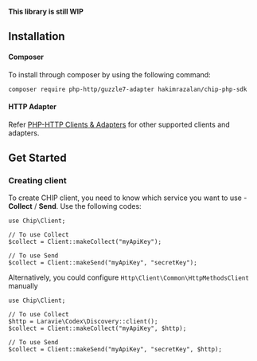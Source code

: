 **This library is still WIP**

## Installation

#### Composer

To install through composer by using the following command:

    composer require php-http/guzzle7-adapter hakimrazalan/chip-php-sdk

#### HTTP Adapter

Refer [PHP-HTTP Clients & Adapters](http://docs.php-http.org/en/latest/clients.html) for other supported clients and adapters.

## Get Started

### Creating client

To create CHIP client, you need to know which service you want to use - **Collect** / **Send**. Use the following codes:

```
use Chip\Client;

// To use Collect
$collect = Client::makeCollect("myApiKey");

// To use Send
$collect = Client::makeSend("myApiKey", "secretKey");
```

Alternatively, you could configure `Http\Client\Common\HttpMethodsClient` manually

```
use Chip\Client;

// To use Collect
$http = Laravie\Codex\Discovery::client();
$collect = Client::makeCollect("myApiKey", $http);

// To use Send
$collect = Client::makeSend("myApiKey", "secretKey", $http);
```